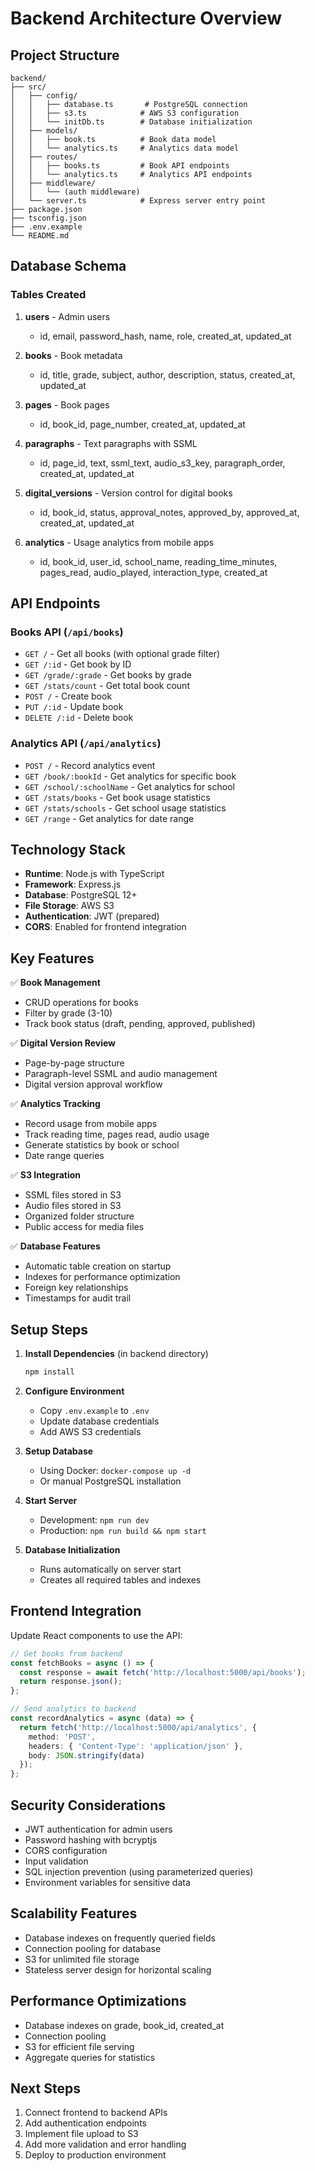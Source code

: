 # Backend Architecture Overview

## Project Structure

```
backend/
├── src/
│   ├── config/
│   │   ├── database.ts       # PostgreSQL connection
│   │   ├── s3.ts            # AWS S3 configuration
│   │   └── initDb.ts        # Database initialization
│   ├── models/
│   │   ├── book.ts          # Book data model
│   │   └── analytics.ts     # Analytics data model
│   ├── routes/
│   │   ├── books.ts         # Book API endpoints
│   │   └── analytics.ts     # Analytics API endpoints
│   ├── middleware/
│   │   └── (auth middleware)
│   └── server.ts            # Express server entry point
├── package.json
├── tsconfig.json
├── .env.example
└── README.md
```

## Database Schema

### Tables Created

1. **users** - Admin users
   - id, email, password_hash, name, role, created_at, updated_at

2. **books** - Book metadata
   - id, title, grade, subject, author, description, status, created_at, updated_at

3. **pages** - Book pages
   - id, book_id, page_number, created_at, updated_at

4. **paragraphs** - Text paragraphs with SSML
   - id, page_id, text, ssml_text, audio_s3_key, paragraph_order, created_at, updated_at

5. **digital_versions** - Version control for digital books
   - id, book_id, status, approval_notes, approved_by, approved_at, created_at, updated_at

6. **analytics** - Usage analytics from mobile apps
   - id, book_id, user_id, school_name, reading_time_minutes, pages_read, audio_played, interaction_type, created_at

## API Endpoints

### Books API (`/api/books`)

- `GET /` - Get all books (with optional grade filter)
- `GET /:id` - Get book by ID
- `GET /grade/:grade` - Get books by grade
- `GET /stats/count` - Get total book count
- `POST /` - Create book
- `PUT /:id` - Update book
- `DELETE /:id` - Delete book

### Analytics API (`/api/analytics`)

- `POST /` - Record analytics event
- `GET /book/:bookId` - Get analytics for specific book
- `GET /school/:schoolName` - Get analytics for school
- `GET /stats/books` - Get book usage statistics
- `GET /stats/schools` - Get school usage statistics
- `GET /range` - Get analytics for date range

## Technology Stack

- **Runtime**: Node.js with TypeScript
- **Framework**: Express.js
- **Database**: PostgreSQL 12+
- **File Storage**: AWS S3
- **Authentication**: JWT (prepared)
- **CORS**: Enabled for frontend integration

## Key Features

✅ **Book Management**
- CRUD operations for books
- Filter by grade (3-10)
- Track book status (draft, pending, approved, published)

✅ **Digital Version Review**
- Page-by-page structure
- Paragraph-level SSML and audio management
- Digital version approval workflow

✅ **Analytics Tracking**
- Record usage from mobile apps
- Track reading time, pages read, audio usage
- Generate statistics by book or school
- Date range queries

✅ **S3 Integration**
- SSML files stored in S3
- Audio files stored in S3
- Organized folder structure
- Public access for media files

✅ **Database Features**
- Automatic table creation on startup
- Indexes for performance optimization
- Foreign key relationships
- Timestamps for audit trail

## Setup Steps

1. **Install Dependencies** (in backend directory)
   ```bash
   npm install
   ```

2. **Configure Environment**
   - Copy `.env.example` to `.env`
   - Update database credentials
   - Add AWS S3 credentials

3. **Setup Database**
   - Using Docker: `docker-compose up -d`
   - Or manual PostgreSQL installation

4. **Start Server**
   - Development: `npm run dev`
   - Production: `npm run build && npm start`

5. **Database Initialization**
   - Runs automatically on server start
   - Creates all required tables and indexes

## Frontend Integration

Update React components to use the API:

```typescript
// Get books from backend
const fetchBooks = async () => {
  const response = await fetch('http://localhost:5000/api/books');
  return response.json();
};

// Send analytics to backend
const recordAnalytics = async (data) => {
  return fetch('http://localhost:5000/api/analytics', {
    method: 'POST',
    headers: { 'Content-Type': 'application/json' },
    body: JSON.stringify(data)
  });
};
```

## Security Considerations

- JWT authentication for admin users
- Password hashing with bcryptjs
- CORS configuration
- Input validation
- SQL injection prevention (using parameterized queries)
- Environment variables for sensitive data

## Scalability Features

- Database indexes on frequently queried fields
- Connection pooling for database
- S3 for unlimited file storage
- Stateless server design for horizontal scaling

## Performance Optimizations

- Database indexes on grade, book_id, created_at
- Connection pooling
- S3 for efficient file serving
- Aggregate queries for statistics

## Next Steps

1. Connect frontend to backend APIs
2. Add authentication endpoints
3. Implement file upload to S3
4. Add more validation and error handling
5. Deploy to production environment
